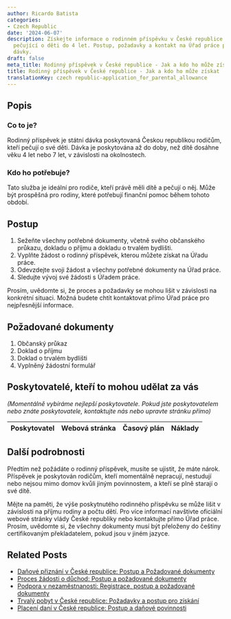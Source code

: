 ```yaml
---
author: Ricardo Batista
categories:
- Czech Republic
date: '2024-06-07'
description: Získejte informace o rodinném příspěvku v České republice pro rodiče
  pečující o děti do 4 let. Postup, požadavky a kontakt na Úřad práce pro získání
  dávky.
draft: false
meta_title: Rodinný příspěvek v České republice - Jak a kdo ho může získat
title: Rodinný příspěvek v České republice - Jak a kdo ho může získat
translationKey: czech republic-application_for_parental_allowance
---
```



## Popis
### Co to je?
Rodinný příspěvek je státní dávka poskytovaná Českou republikou rodičům, kteří pečují o své děti. Dávka je poskytována až do doby, než dítě dosáhne věku 4 let nebo 7 let, v závislosti na okolnostech.

### Kdo ho potřebuje?
Tato služba je ideální pro rodiče, kteří právě měli dítě a pečují o něj. Může být prospěšná pro rodiny, které potřebují finanční pomoc během tohoto období.

## Postup
1. Sežeňte všechny potřebné dokumenty, včetně svého občanského průkazu, dokladu o příjmu a dokladu o trvalém bydlišti.
2. Vyplňte žádost o rodinný příspěvek, kterou můžete získat na Úřadu práce.
3. Odevzdejte svoji žádost a všechny potřebné dokumenty na Úřad práce.
4. Sledujte vývoj své žádosti s Úřadem práce.

Prosím, uvědomte si, že proces a požadavky se mohou lišit v závislosti na konkrétní situaci. Možná budete chtít kontaktovat přímo Úřad práce pro nejpřesnější informace.

## Požadované dokumenty
1. Občanský průkaz
2. Doklad o příjmu
3. Doklad o trvalém bydlišti
4. Vyplněný žádostní formulář

## Poskytovatelé, kteří to mohou udělat za vás

_(Momentálně vybíráme nejlepší poskytovatele. Pokud jste poskytovatelem nebo znáte poskytovatele, kontaktujte nás nebo upravte stránku přímo)_

| Poskytovatel    |     Webová stránka  |     Časový plán   |      Náklady    |
| :-------------: | :-------------: |  :-------------: | :-------------: |


## Další podrobnosti
Předtím než požádáte o rodinný příspěvek, musíte se ujistit, že máte nárok. Příspěvek je poskytován rodičům, kteří momentálně nepracují, nestudují nebo nejsou mimo domov kvůli jiným povinnostem, a kteří se plně starají o své dítě.

Mějte na paměti, že výše poskytnutého rodinného příspěvku se může lišit v závislosti na příjmu rodiny a počtu dětí. Pro více informací navštivte oficiální webové stránky vlády České republiky nebo kontaktujte přímo Úřad práce. Prosím, uvědomte si, že všechny dokumenty musí být přeloženy do češtiny certifikovaným překladatelem, pokud jsou v jiném jazyce.


## Related Posts

- [Daňové přiznání v České republice: Postup a Požadované dokumenty](https://tramitit.com/cs/guides/czech-republic/podani_danoveho_priznani/)
- [Proces žádosti o důchod: Postup a požadované dokumenty](https://tramitit.com/cs/guides/czech-republic/zadost_o_duchod/)
- [Podpora v nezaměstnanosti: Registrace, postup a požadované dokumenty](https://tramitit.com/cs/guides/czech-republic/zadost_o_podporu_v_nezamestnanosti/)
- [Trvalý pobyt v České republice: Požadavky a postup pro získání](https://tramitit.com/cs/guides/czech-republic/zadost_o_povoleni_k_trvalemu_pobytu/)
- [Placení daní v České republice: Postup a daňové povinnosti](https://tramitit.com/cs/guides/czech-republic/platba_dani/)